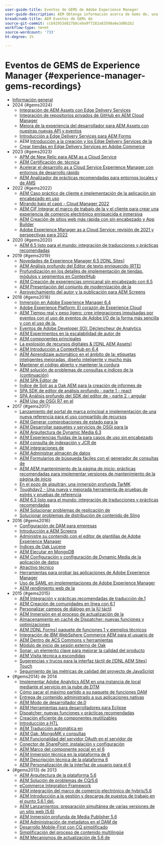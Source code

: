 ```yaml
---
user-guide-title: Eventos de GEMS de Adobe Experience Manager
user-guide-description: AEM Obtenga información acerca de Gems de, una serie de conocimientos técnicos que ofrecen los expertos de Adobe Experience Manager.
breadcrumb-title: AEM Eventos de GEMs de
source-git-commit: ccb92953d827b8ce9a9f7282a83598a6e3d0b2b2
workflow-type: tm+mt
source-wordcount: '733'
ht-degree: 1%

---
```



# Eventos de GEMS de Experience Manager {#experience-manager-gems-recordings}

+ [Información general](overview.md)
+ 2024 {#gems2024}
   + [Integración de AEM Assets con Edge Delivery Services](gems2024/edge-delivery-for-aem-assets.md)
   + [Integración de repositorios privados de GitHub en AEM Cloud Manager](/gems2024/private-github-for-aem-cloud-manager.md)
   + [Mejora de la experiencia del desarrollador para AEM Assets con nuestras nuevas API y eventos](gems2024/improving-dev-experience-for-aem-assets-with-new-apis-and-events.md)
   + [Introducción a Edge Delivery Services para AEM Forms](gems2024/edge-delivery-for-aem-forms.md)
   + AEM [Introducción a la creación y los Edge Delivery Services de la](/help/experience-manager-gems/gems2024/aem-authoring-and-edge-delivery.md)
   + [Crear tiendas en Edge Delivery Services en Adobe Commerce](/help/experience-manager-gems/gems2024/storefronts-on-edge-delivery-with-adobe-commerce.md)
+ 2023 {#gems2023}
   + [APM de New Relic para AEM as a Cloud Service](gems2023/newrelic-apm-for-aem-cloud-service.md)
   + [AEM Certificación de: técnica](gems2023/aem-certification-technical.md)
   + [Acelerar el desarrollo as a Cloud Service Experience Manager con entornos de desarrollo rápido](/help/experience-manager-gems/gems2023/rapid-development-environments.md)
   + [AEM Analizador de prácticas recomendadas para entornos locales y de AMS](gems2023/aem-best-practices-analyzer.md)
+ 2022 {#gems2022}
   + [AEM Caso práctico de cliente e implementación de la aplicación sin encabezado en uso](gems2022/customer-use-case-and-implementation-of-aem-headless-in-use.md)
   + [Mirando bajo el capó - Cloud Manager 2022](gems2022/looking-under-the-hood-cloud-manager-2022.md)
   + [AEM CIF Integrar el marco de trabajo de la y el cliente para crear una experiencia de comercio electrónico enriquecida e inmersiva](gems2022/aem-and-cif-framework-integration.md)
   + [AEM Creación de sitios web más rápida con sin encabezado y App Builder](gems2022/build-sites-faster-with-headless-and-appbuilder.md)
   + [Adobe Experience Manager as a Cloud Service: revisión de 2021 y perspectivas para 2022](gems2022/aemcloudservice-2021-review-and-outlook.md)
+ 2020 {#gems2020}
   + [AEM 6.5 listo para el mundo: integración de traducciones y prácticas recomendadas](gems2020/aem65-readyfortheworld-translationintegration-bestpractices.md)
+ 2019 {#gems2019}
   + [Novedades de Experience Manager 6.5 [!DNL Sites]](gems2019/adobe-experience-manager-6-5-sites-whats-new.md)
   + [AEM Análisis profundo del Editor de texto enriquecido (RTE)](gems2019/aem-rich-text-editor-rte-deep-dive1.md)
   + [Profundización en los detalles de implementación de tiendas, módulos y segmentos en ContextHub](gems2019/contexthub-deep-dive.md)
   + [AEM Creación de experiencias omnicanal sin encabezado con 6.5](gems2019/creating-headless-omnichannel-experiences-with-aem-65.md)
   + [AEM Presentación del conjunto de modernización de la](gems2019/introducing-the-aem-modernization-suite.md)
   + [Aprovechamiento del autor y la publicación para AEM Screens](gems2019/leveraging-author-publish-for-aem-screens.md)
+ 2018 {#gems2018}
   + [Inmersión en Adobe Experience Manager 6.4](gems2018/aem-6-4-technical-sneak-peek.md)
   + [Adobe Experience Platform: El corazón de Experience Cloud](gems2018/aem-acp.md)
   + [AEM Tiempo real y peso ligero: cree integraciones impulsadas por eventos con el uso de eventos de Adobe I/O de la forma más sencilla y con el uso de la.](gems2018/aem-adobe-io.md)
   + [Eventos de Adobe Developer (IO): Déclencheur de Analytics](gems2018/aem-analytics-triggers.md)
   + [AEM Experimentos en la escalabilidad de autor de](gems2018/aem-author-scalability1.md)
   + [AEM componentes principales](gems2018/aem-core-components.md)
   + [La explosión de recursos digitales &amp; [!DNL AEM Assets]](gems2018/aem-digital-asset-explosion.md)
   + [AEM Introducción a ContextHub en 6.4](gems2018/aem-intro-to-contexthub.md)
   + [AEM Aprendizaje automático en el ámbito de la: etiquetas inteligentes mejoradas, diseño inteligente y mucho más](gems2018/aem-machine-learning.md)
   + [Mantener el código abierto y mantener la cordura](gems2018/aem-maintaining-open-source.md)
   + [AEM solución de problemas de consultas e índices de la (continuación)](gems2018/aem-query-and-index-troubleshooting2.md)
   + [AEM SPA Editor de](gems2018/aem-spa-editor.md)
   + [Índice de Solr as a Oak AEM para la creación de informes de](gems2018/solr-as-an-oak-index-for-aem.md)
   + [SPA SDK de editor de análisis profundo - parte 1 - react](gems2018/spa-editor-sdk-deep-dive-react.md)
   + [SPA Análisis profundo del SDK del editor de - parte 2 - angular](gems2018/spa-editor-sdk-deep-dive-angular.md)
   + [AEM Uso de OSGi R7 en el](gems2018/using-osgi-r7-in-aem.md)
+ 2017 {#gems2017}
   + [Lanzamiento del portal de marca principal e implementación de una nueva referencia para el uso compartido de recursos](gems2017/aem-brand-portal.md)
   + [AEM Generar comprobaciones de estado para la](gems2017/aem-building-health-checks-for-aem.md)
   + [AEM Desarrollar paquetes y servicios de OSGi para la](gems2017/aem-developing-osgi-bundles-services-for-aem.md)
   + [AEM Arquitectura de Dynamic Media 6.3](gems2017/aem-dynamic-media-architecture.md)
   + [AEM Experiencias fluidas de la para casos de uso sin encabezado](gems2017/aem-headless-usecases.md)
   + [AEM consulta de indexación y JCR de](gems2017/aem-indexing-jcr-query.md)
   + [AEM integraciones de](gems2017/aem-integrations.md)
   + [AEM Administrar almacén de datos](gems2017/aem-managing-aem-datastore.md)
   + [AEM Formularios de búsqueda fáciles con el generador de consultas de](gems2017/aem-search-forms-using-querybuilder.md)
   + [AEM AEM mantenimiento de la página de inicio: prácticas recomendadas para implementar versiones de mantenimiento de la página de inicio](gems2017/aem-sustenance-best-practices-deploying-maintenance-releases.md)
   + [En el pozo de alquitrán: una inmersión profunda TarMK](gems2017/aem-tarmk-deepdive.md)
   + [Toughday2 - Una nueva y mejorada herramienta de pruebas de estrés y pruebas de referencia](gems2017/aem-toughday2-stress-testing-benchmarking-tool.md)
   + [AEM 6.3 listo para el mundo: integración de traducciones y prácticas recomendadas](gems2017/aem-translation-best-practices.md)
   + [AEM Solucionar problemas de replicación de](gems2017/aem-troubleshooting-aem-replication.md)
   + [Solucionar problemas de distribución de contenido de Sling](gems2017/aem-troubleshooting-sling.md)
+ 2016 {#gems2016}
   + [Configuración de DAM para empresas](gems2016/aem-configuring-dam-for-enterprise.md)
   + [Introducción a AEM Screens](gems2016/aem-introduction-to-aem-screens.md)
   + [Administre su contenido con el editor de plantillas de Adobe Experience Manager](gems2016/aem-managing-content-with-template-editor.md)
   + [Índices de Oak Lucene](gems2016/aem-oak-lucene-indexes.md)
   + [AEM Ejecutar en MongoDB](gems2016/aem-running-aem-on-mongodb.md)
   + [AEM Configuración y configuración de Dynamic Media de la aplicación de datos](gems2016/aem-setup-and-configure-aem-dynamic-media.md)
   + [Atractivo técnico](gems2016/aem-technical-sneak-peek.md)
   + [Herramientas para probar las aplicaciones de Adobe Experience Manager](gems2016/aem-testing-tools-for-aem-apps.md)
   + [Uso de SAML en implementaciones de Adobe Experience Manager](gems2016/aem-utilizing-saml-in-aem-deployments.md)
   + [AEM rendimiento web de la](gems2016/aem-web-performance.md)
+ 2015 {#gems2015}
   + [AEM Integración y prácticas recomendadas de traducción de.1](gems2015/aem-6-1-translation-integration-and-best-practices.md)
   + [AEM Creación de comunidades en línea con 6.1](gems2015/aem-creating-online-communities-with-aem-6-1.md)
   + [Personalizar campos de diálogo en la IU táctil](gems2015/aem-customizing-dialog-fields-in-touch-ui.md)
   + [AEM Inmersión en el proceso de actualización de la](gems2015/aem-deep-dive-into-aem-upgrade-process.md)
   + [Almacenamiento en caché de Dispatcher: nuevas funciones y optimizaciones](gems2015/aem-dispatcher-caching-new-features-and-optimizations.md)
   + [AEM [!DNL Forms] paquete de funciones 1 y ejemplos técnicos](gems2015/aem-forms-feature-pack-1-introduction-and-technical-samples.md)
   + [Integración de IBM WebSphere Commerce AEM para el usuario de](gems2015/aem-ibm-websphere-commerce-integration-for-aem.md)
   + [AEM Dentro de ACS Commons y herramientas](gems2015/aem-inside-acs-aem-commons-and-tools.md)
   + [Módulo de inicio de sesión externo de Oak](gems2015/aem-oak-external-login-module-authenticating-with-ldap-and-beyond.md)
   + [Sonar: un elemento clave para mejorar la calidad del producto](gems2015/aem-sonar-a-key-element-to-improve-product-quality.md)
   + [AEM Visita técnica a escondidas](gems2015/aem-tech-sneak-peek.md)
   + [Sugerencias y trucos para la interfaz táctil de  [!DNL AEM Sites] Touch](gems2015/aem-tips-and-tricks-for-aem-sites-touch-ui.md)
   + [Seguimiento de las métricas de calidad del proyecto de JavaScript](gems2015/aem-track-quality-metrics-of-your-javascript-project.md)
+ {#gems2014} de 2014
   + [Implementar Adobe Analytics AEM en una instancia de local mediante el servicio en la nube de DTM](gems2014/aem-adobe-analytics-dynamic-tag-management.md)
   + [Cómo sacar el máximo partido a su paquete de funciones DAM](gems2014/aem-dam-feature-pack.md)
   + [Entrega de contenido administrado a sus aplicaciones nativas](gems2014/aem-delivering-managed-content-to-your-native-apps.md)
   + [AEM Modo de desarrollador de.0](gems2014/aem-developer-mode.md)
   + [AEM Herramientas para desarrolladores para Eclipse](gems2014/aem-developer-tools-for-eclipse.md)
   + [Dispatcher: nuevas funciones y prácticas recomendadas](gems2014/aem-dispatcher.md)
   + [Creación eficiente de componentes reutilizables](gems2014/aem-efficiently-build-reusable-components.md)
   + [Introducción a HTL](gems2014/aem-introduction-to-htl.md)
   + [AEM Traducción automática en](gems2014/aem-machine-translation-in-aem.md)
   + [AEM Oak: MongoMK y consultas](gems2014/aem-oak-mongomk-and-queries.md)
   + [AEM Funcionalidad del servidor OAuth en el servidor de](gems2014/aem-oauth-server-functionality-in-aem.md)
   + [Conector de SharePoint: instalación y configuración](gems2014/aem-sharepoint-connector-setup-and-configuration.md)
   + [AEM Marco del componente social en el 6](gems2014/aem-social-component-framework-in-aem-6.md)
   + [AEM Inmersión técnica en la plataforma de 6](gems2014/aem-technical-deep-dive-into-the-aem-6-platform.md)
   + [AEM Descripción técnica de la plataforma 6](gems2014/aem-technical-overview-of-the-aem-6-platform.md)
   + [AEM Personalización de la interfaz de usuario para el 6](gems2014/aem-user-interface-customization-for-aem6.md)
+ {#gems2013} de 2013
   + [AEM Arquitectura de la plataforma 5.6](gems2013/aem-architecture-of-the-aem-5-6-platform.md)
   + [AEM Solución de problemas de CQ/5.6](gems2013/aem-cq-aem-5-6-troubleshooting.md)
   + [eCommerce Integration Framework](gems2013/aem-ecommerce-integration-framework.md)
   + [AEM integración del marco de comercio electrónico de hybris/5.6](gems2013/aem-hybris-ecommerce-framework-integration.md)
   + [AEM Introducción a la gestión y descarga de puestos de trabajo en el punto 5.6.1 del.](gems2013/aem-job-handling-and-offloading.md)
   + [AEM Lanzamientos: preparación simultánea de varias versiones de un sitio web (5.6)](gems2013/aem-launches.md)
   + [AEM Inmersión profunda de Media Publisher 5.6](gems2013/aem-media-publisher-deep-dive.md)
   + [AEM Administración de metadatos en el DAM de](gems2013/aem-metadata-management-in-aem-dam.md)
   + [Desarrollo Mobile-First con CQ simplificado](gems2013/aem-mobile-first-development-with-cq-made-easy.md)
   + [Simplificación del proceso de contenido multilingüe](gems2013/aem-streamlining-multilingual-content-process.md)
   + [AEM Mecanismos de actualización de 5.6 de](gems2013/aem-upgrade-mechanisms.md)

<!--
+ [Archive] {#archive}
    + [AEM 6 Oak: MongoMK and Queries](archive/aem-oak-mongomk-and-queries.md)
    + [Search forms made easy with the AEM querybuilder](archive/aem-search-forms-using-querybuilder.md)
    + [Deep Dive on implementation details of stores, modules and segments in ContextHub](archive/contexthub-deep-dive.md)
    + [AEM Web Performance](archive/aem-web-performance.md)
    + [AEM Query and Index Troubleshooting](archive/aem-query-and-index-troubleshooting.md)
    + [User Interface Customization for AEM 6](archive/aem-user-interface-customization-for-aem6.md)
    + [Technical Sneak Peek](archive/aem-technical-sneak-peek.md)
    + [Customizing Dialog Fields in Touch UI](archive/aem-customizing-dialog-fields-in-touch-ui.md)
    + [Building Health Checks for AEM](archive/aem-building-health-checks-for-aem.md)
    + [Running AEM on MongoDB](archive/aem-running-aem-on-mongodb.md)
    + [AEM 5.6 Media Publisher Deep Dive ](archive/aem-media-publisher-deep-dive.md)
    + [AEM Fluid Experiences for headless usecases](archive/aem-headless-usecases.md)
    + [The Digital Asset Explosion & AEM Assets](archive/aem-digital-asset-explosion.md)
    + [Introduction of Job Handling and Offloading in AEM 5.6.1. ](archive/aem-job-handling-and-offloading.md)
    + [Technical Overview of the AEM 6 Platform](archive/aem-technical-overview-of-the-aem-6-platform.md)
    + [Launches: concurrent preparation of multiple versions of a website (AEM 5.6) ](archive/aem-launches.md)
    + [Efficiently Build Reusable Components](archive/aem-efficiently-build-reusable-components.md)
    + [AEM Integrations - a solid foundation goes a long way](archive/aem-integrations.md)
    + [Dispatcher - New features and best practices](archive/aem-dispatcher.md)
    + [Adobe Experience Manager 6.5 Sites - What's New](archive/adobe-experience-manager-6-5-sites-whats-new.md)
    + [Oak's External Login Module - Authenticating with LDAP and Beyond](archive/aem-oak-external-login-module-authenticating-with-ldap-and-beyond.md)
    + [Troubleshooting AEM Replication](archive/aem-troubleshooting-aem-replication.md)
    + [Metadata Management in AEM DAM](archive/aem-metadata-management-in-aem-dam.md)
    + [AEM 6.5 Ready for the World - Translation Integration & Best Practices](archive/aem65-readyfortheworld-translationintegration-bestpractices.md)
    + [hybris/AEM 5.6 eCommerce framework integration](archive/aem-hybris-ecommerce-framework-integration.md)
    + [How to deploy Adobe Analytics on a local AEM instance by using the Dynamic Tag Management cloud service](archive/aem-adobe-analytics-dynamic-tag-management.md)
    + [eCommerce Integration Framework ](archive/aem-ecommerce-integration-framework.md)
    + [Real-time and lightweight: build event-driven integrations with AEM using Adobe I/O Events](archive/aem-adobe-io.md)
    + [AEM Tech Sneak Peek](archive/aem-tech-sneak-peek.md)
    + [AEM Rich Text Editor (RTE) Deep Dive](archive/aem-rich-text-editor-rte-deep-dive1.md)
    + [Deep dive into AEM upgrade process](archive/aem-deep-dive-into-aem-upgrade-process.md)
    + [AEM SPA Editor](archive/aem-spa-editor.md)
    + [MSM and Translation: Best Practices ](archive/aem-msm-and-translation-best-practices.md)
    + [AEM Indexing and JCR Query](archive/aem-indexing-jcr-query.md)
    + [IBM WebSphere Commerce Integration for AEM](archive/aem-ibm-websphere-commerce-integration-for-aem.md)
    + [Setup and Configure AEM Dynamic Media](archive/aem-setup-and-configure-aem-dynamic-media.md)
    + [Leveraging author-publish for AEM Screens](archive/leveraging-author-publish-for-aem-screens.md)
    + [Experiments in AEM Author Scalability](archive/aem-author-scalability1.md)
    + [Introduction to AEM Screens](archive/aem-introduction-to-aem-screens.md)
    + [Creating Headless Omnichannel Experiences with AEM 6.5](archive/creating-headless-omnichannel-experiences-with-aem-65.md)
    + [Developing OSGi Bundles and Services for AEM](archive/aem-developing-osgi-bundles-services-for-aem.md)
    + [Technical Deep Dive into the AEM 6 Platform](archive/aem-technical-deep-dive-into-the-aem-6-platform.md)
    + [Adobe Experience Platform - The Heart of Experience Cloud](archive/aem-acp.md)
    + [Social Component Framework in AEM 6](archive/aem-social-component-framework-in-aem-6.md)
    + [Mobile-First Development with CQ Made Easy](archive/aem-mobile-first-development-with-cq-made-easy.md)
    + [AEM Core Components](archive/aem-core-components.md)
    + [AEM SPA Editor](archive/jcr-aem-spa-editor.md)
    + [Major Brand Portal Release and new reference implementation for Asset Share](archive/aem-brand-portal.md)
    + [Utilizing SAML in Adobe Experience Manager deployments](archive/aem-utilizing-saml-in-aem-deployments.md)
    + [AEM 6.0 Developer Mode](archive/aem-developer-mode.md)
    + [AEM [!DNL Forms] Feature Pack 1 introduction and technical samples](archive/aem-forms-feature-pack-1-introduction-and-technical-samples.md)
    + [CQ/AEM 5.6 Troubleshooting](archive/aem-cq-aem-5-6-troubleshooting.md)
    + [AEM Dynamic Media 6.3 Architecture](archive/aem-dynamic-media-architecture.md)
    + [Inside ACS AEM Commons & Tools](archive/aem-inside-acs-aem-commons-and-tools.md)
    + [Creating online Communities with AEM 6.1](archive/aem-creating-online-communities-with-aem-6-1.md)
    + [OAuth Server functionality in AEM - Embrace Federation and unleash your REST APIs!](archive/aem-oauth-server-functionality-in-aem.md)
    + [Into the tar pit: a TarMK deep dive](archive/aem-tarmk-deepdive.md)
    + [Oak Lucene Indexes](archive/aem-oak-lucene-indexes.md)
    + [AEM Developer Tools for Eclipse](archive/aem-developer-tools-for-eclipse.md)
    + [Solr as an Oak index for AEM](archive/solr-as-an-oak-index-for-aem1.md)
    + [Toughday2 - A new and improved stress testing and benchmarking tool](archive/aem-toughday2-stress-testing-benchmarking-tool.md)
    + [Introduction to ContextHub in AEM 6.4](archive/aem-intro-to-contexthub.md)
    + [Configuring the DAM for Enterprise](archive/aem-configuring-dam-for-enterprise.md)
    + [Managing AEM DataStore](archive/aem-managing-aem-datastore.md)
    + [AEM Sustenance - Best Practices for deploying AEM Maintenance Releases](archive/aem-sustenance-best-practices-deploying-maintenance-releases.md)
    + [Maintaining Open Source While Maintaining Your Sanity](archive/aem-maintaining-open-source.md)
    + [SPA Editor SDK Deep Dive - Part 1 - React ](archive/spa-editor-sdk-deep-dive-react.md)
    + [Tools to use for testing Adobe Experience Manager applications](archive/aem-testing-tools-for-aem-apps.md)
    + [Machine Learning in AEM: Enhanced Smart Tags, Smart Layout and more](archive/aem-machine-learning.md)
    + [Tips and tricks for AEM Sites Touch UI](archive/aem-tips-and-tricks-for-aem-sites-touch-ui.md)
    + [Dispatcher Caching - New Features and Optimizations](archive/aem-dispatcher-caching-new-features-and-optimizations.md)
    + [How to get the most out of your DAM Feature Pack](archive/aem-dam-feature-pack.md)
    + [Troubleshooting Sling Content Distribution](archive/aem-troubleshooting-sling.md)
    + [Introduction to HTL](archive/aem-introduction-to-htl.md)
    + [Delivering Managed Content to your Native Apps](archive/aem-delivering-managed-content-to-your-native-apps.md)
    + [SharePoint Connector - Setup and Configuration](archive/aem-sharepoint-connector-setup-and-configuration.md)
    + [AEM 6.1 Translation Integration & Best Practices](archive/aem-6-1-translation-integration-and-best-practices.md)
    + [Managing your content with the template editor of Adobe Experience Manager](archive/aem-managing-content-with-template-editor.md)
    + [SPA Editor SDK Deep Dive - Part 2 - Angular](archive/spa-editor-sdk-deep-dive-angular.md)
    + [Sonar - A key element to improve product quality](archive/aem-sonar-a-key-element-to-improve-product-quality.md)
    + [AEM 6.3 Ready for the World - Translation Integration & Best Practices](archive/aem-translation-best-practices.md)
    + [AEM 5.6 upgrade mechanisms ](archive/aem-upgrade-mechanisms.md)
    + [Track quality metrics of your Javascript project](archive/aem-track-quality-metrics-of-your-javascript-project.md)
    + [Streamlining multilingual content process](archive/aem-streamlining-multilingual-content-process.md)
    + [Deep Dive into Adobe Experience Manager 6.4](archive/aem-6-4-technical-sneak-peek.md)
    + [Machine Translation in AEM](archive/aem-machine-translation-in-aem.md)
    + [Using OSGi R7 in AEM](archive/using-osgi-r7-in-aem.md)
    + [Architecture of the AEM 5.6 Platform](archive/aem-architecture-of-the-aem-5-6-platform.md)
    + [Adobe I/O Events - Analytics Triggers](archive/aem-analytics-triggers.md)
    + [Introducing the AEM Modernization Suite](archive/introducing-the-aem-modernization-suite.md)
    + [AEM Query and Index Troubleshooting](archive/aem-query-and-index-troubleshooting2.md)
-->
